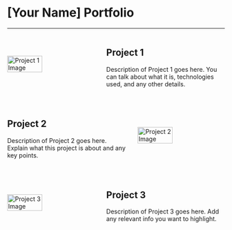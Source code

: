 # [Your Name] Portfolio

---

<div style="display: flex; align-items: center; margin-bottom: 2em;">
  <img src="path/to/project1-image.jpg" alt="Project 1 Image" style="width: 40%; margin-right: 2em;">
  <div style="flex: 1;">
    <h2>Project 1</h2>
    <p>Description of Project 1 goes here. You can talk about what it is, technologies used, and any other details.</p>
  </div>
</div>

<div style="display: flex; align-items: center; margin-bottom: 2em; flex-direction: row-reverse;">
  <img src="path/to/project2-image.jpg" alt="Project 2 Image" style="width: 40%; margin-left: 2em;">
  <div style="flex: 1;">
    <h2>Project 2</h2>
    <p>Description of Project 2 goes here. Explain what this project is about and any key points.</p>
  </div>
</div>

<div style="display: flex; align-items: center; margin-bottom: 2em;">
  <img src="path/to/project3-image.jpg" alt="Project 3 Image" style="width: 40%; margin-right: 2em;">
  <div style="flex: 1;">
    <h2>Project 3</h2>
    <p>Description of Project 3 goes here. Add any relevant info you want to highlight.</p>
  </div>
</div>
